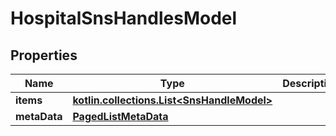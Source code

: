 
# HospitalSnsHandlesModel

## Properties
Name | Type | Description | Notes
------------ | ------------- | ------------- | -------------
**items** | [**kotlin.collections.List&lt;SnsHandleModel&gt;**](SnsHandleModel.md) |  |  [optional]
**metaData** | [**PagedListMetaData**](PagedListMetaData.md) |  |  [optional]



